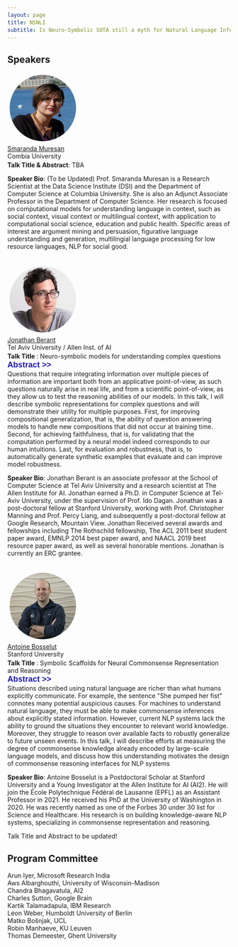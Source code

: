 ```yaml
---
layout: page
title: NSNLI
subtitle: Is Neuro-Symbolic SOTA still a myth for Natural Language Inference?
---
```


<h2>Speakers</h2>
<div class="row">
    <div class="col-sm-3 text-center" id="smuresan" style="height: 200px">
        <img src="/assets/img/smarandam.jpg" alt="Smaranda Muresan" class="img-circle" style="height:150px;width:150px;margin:5px;border-radius: 50%"/>
        <br/>
        <a href="http://www.cs.columbia.edu/~smara/">Smaranda Muresan</a>
        <br/>
        Combia University
    </div>
    <div class="col">
        <div class="col-md-12" id="smuresan">
        <b> Talk Title & Abstract</b>: TBA
        <p><b> Speaker Bio</b>: (To be Updated) Prof. Smaranda Muresan is a Research Scientist at the Data Science Institute (DSI) and the Department of Computer Science at Columbia University. She is also an Adjunct Associate Professor in the Department of Computer Science. Her research is focused on computational models for understanding language in context, such as social context, visual context or multilingual context, with application to computational social science, education and public health. Specific areas of interest are argument mining and persuasion, figurative language understanding and generation, multilingial language processing for low resource languages, NLP for social good. </p>
        </div>
    </div>
</div>
<div class="row">
<br/>
    <div class="col-sm-3 text-center" id="jberant" style="height: 200px">
        <img src="/assets/img/jberant.png" alt="Jonathan Berant" class="img-circle" style="height:150px;width:150px;margin:5px;border-radius: 50%"/>
        <br/>
        <a href="http://www.cs.tau.ac.il/~joberant/">Jonathan Berant</a>
        <br/>
        Tel Aviv University / Allen Inst. of AI
    </div>
    <div class="col">
        <div class="col-md-12" id="jberant">
        <b> Talk Title </b>: Neuro-symbolic models for understanding complex questions <br>
        <button type="button" class="btn btn-info" data-toggle="collapse" data-target="#demo1" style="background-color:#fff;color:#1e17b8;border:none;padding-left: 0px;font-size:large"><b> Abstract >></b></button><br>
        <div id="demo1" class="collapse">
            Questions that require integrating information over multiple pieces of information are important both from an applicative point-of-view, as such questions naturally arise in real life, and from a scientific point-of-view, as they allow us to test the reasoning abilities of our models. In this talk, I will describe symbolic representations for complex questions and will demonstrate their utility for multiple purposes. First, for improving compositional generalization, that is, the ability of question answering models to handle new compositions that did not occur at training time. Second, for achieving faithfulness, that is, for validating that the computation performed by a neural model indeed corresponds to our human intuitions. Last, for evaluation and robustness, that is, to automatically generate synthetic examples that evaluate and can improve model robustness.
        </div>
        <!-- <button type="button" class="btn btn-info" data-toggle="collapse in" data-target="#bio1" style="background-color:#fff;color:#1e17b8;;border:none;padding-left: 0px;font-size:large"><b> Speaker Bio >></b></button> -->
        <!-- <div id="bio1" class="collapse"> -->
        <p><b> Speaker Bio</b>: Jonathan Berant is an associate professor at the School of Computer Science at Tel Aviv University and a research scientist at The Allen Institute for AI. Jonathan earned a Ph.D. in Computer Science at Tel-Aviv University, under the supervision of Prof. Ido Dagan. Jonathan was a post-doctoral fellow at Stanford University, working with Prof. Christopher Manning and Prof. Percy Liang, and subsequently a post-doctoral fellow at Google Research, Mountain View. Jonathan Received several awards and fellowships including The Rothschild fellowship, The ACL 2011 best student paper award, EMNLP 2014 best paper award, and NAACL 2019 best resource paper award, as well as several honorable mentions. Jonathan is currently an ERC grantee.</p>
        <!-- </div> -->
        </div>
    </div>
</div>
<div class="row">
<br/>
    <div class="col-sm-3 text-center" id="abosselut" style="height: 200px">
        <img src="/assets/img/abosselut.jpg" alt="Antoine Bosselut" class="img-circle" style="height:150px;width:150px;margin:5px;border-radius: 50%"/>
        <br/>
        <a href="https://atcbosselut.github.io/">Antoine Bosselut</a>
        <br/>
        Stanford University
    </div>
    <div class="col">
        <div class="col-md-12" id="abosselut">
        <b> Talk Title </b>: Symbolic Scaffolds for Neural Commonsense Representation and Reasoning <br>
        <button type="button" class="btn btn-info" data-toggle="collapse" data-target="#demo2" style="background-color:#fff;color:#1e17b8;border:none;padding-left: 0px;font-size:large"><b> Abstract >></b></button>
        <div id="demo2" class="collapse">
            Situations described using natural language are richer than what humans explicitly communicate. For example, the sentence "She pumped her fist" connotes many potential auspicious causes. For machines to understand natural language, they must be able to make commonsense inferences about explicitly stated information. However, current NLP systems lack the ability to ground the situations they encounter to relevant world knowledge. Moreover, they struggle to reason over available facts to robustly generalize to future unseen events. In this talk, I will describe efforts at measuring the degree of commonsense knowledge already encoded by large-scale language models, and discuss how this understanding motivates the design of commonsense reasoning interfaces for NLP systems
        </div>
        <p><b> Speaker Bio</b>: Antoine Bosselut is a Postdoctoral Scholar at Stanford University and a Young Investigator at the Allen Institute for AI (AI2). He will join the École Polytechnique Fédéral de Lausanne (EPFL) as an Assistant Professor in 2021. He received his PhD at the University of Washington in 2020. He was recently named as one of the Forbes 30 under 30 list for Science and Healthcare. His research is on building knowledge-aware NLP systems, specializing in commonsense representation and reasoning. </p>
        </div>
    </div>
</div>

Talk Title and Abstract to be updated!

<h2>Program Committee</h2>

Arun Iyer, Microsoft Research India <br>
Aws Albarghouthi, University of Wisconsin-Madison <br>
Chandra Bhagavatula, AI2 <br>
Charles Sutton, Google Brain <br>
Kartik Talamadapula, IBM Research <br>
Leon Weber, Humboldt University of Berlin <br>
Matko Bošnjak, UCL <br>
Robin Manhaeve, KU Leuven <br>
Thomas Demeester, Ghent University <br>

<!-- 
Luc de Raedt, KU Leuven <br>
Vivek Srikumar, University of Utah <br>
Kuldeep Meel, National University of Singapore <br>
Mausam, IIT Delhi <br>
Forough Arabshahi, Facebook <br>
Chitta Baral, Arizona State University <br>
Giuseppe Marra, KU Leuven <br>
Thomas Winters, KU Leuven <br>
Kevin Ellis, Cornell University <br>
Rishabh Singh, Google <br>
Aws Albarghouthi, Wisconsin  -->
